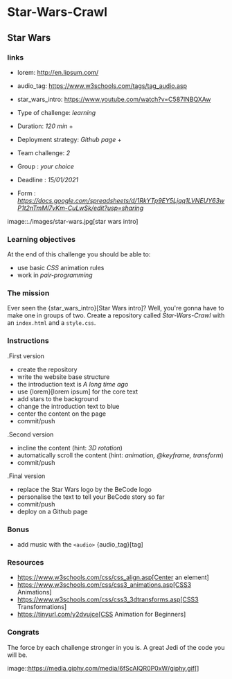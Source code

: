 # Star-Wars-Crawl

## Star Wars

### links
- lorem: http://en.lipsum.com/
- audio_tag: https://www.w3schools.com/tags/tag_audio.asp
- star_wars_intro: https://www.youtube.com/watch?v=C587lNBQXAw

- Type of challenge: *learning*
- Duration: *120 min* +
- Deployment strategy: *Github page* +
- Team challenge: *2*
- Group : *your choice*
- Deadline : *15/01/2021*
- Form : *https://docs.google.com/spreadsheets/d/1RkYTp9EY5Ljqq1LVNEUY63wP1t2nTmMl7vKm-CuLwSk/edit?usp=sharing*

image::./images/star-wars.jpg[star wars intro]


### Learning objectives

At the end of this challenge you should be able to:

* use basic *CSS* animation rules
* work in *pair-programming*


### The mission

Ever seen the {star_wars_intro}[Star Wars intro]? Well, you're gonna have to
make one in groups of two. Create a repository called _Star-Wars-Crawl_ with an
`index.html` and a `style.css`.

### Instructions

.First version
* create the repository
* write the website base structure
* the introduction text is _A long time ago_
* use {lorem}[lorem ipsum] for the core text
* add stars to the background
* change the introduction text to blue
* center the content on the page
* commit/push

.Second version
* incline the content (hint: _3D rotation_)
* automatically scroll the content (hint: _animation, @keyframe, transform_)
* commit/push

.Final version
* replace the Star Wars logo by the BeCode logo
* personalise the text to tell your BeCode story so far
* commit/push
* deploy on a Github page

### Bonus

* add music with the `<audio>` {audio_tag}[tag]


### Resources 

* https://www.w3schools.com/css/css_align.asp[Center an element]
* https://www.w3schools.com/css/css3_animations.asp[CSS3 Animations]
* https://www.w3schools.com/css/css3_3dtransforms.asp[CSS3 Transformations]
* https://tinyurl.com/y2dvujce[CSS Animation for Beginners]


### Congrats

The force by each challenge stronger in you is. A great Jedi of the code you
will be.

image::https://media.giphy.com/media/6fScAIQR0P0xW/giphy.gif[]
